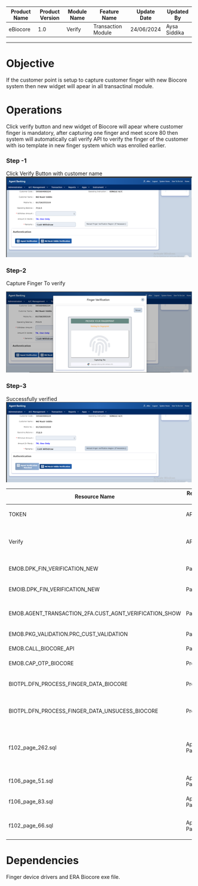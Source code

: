 

| Product Name | Product Version | Module Name | Feature Name | Update Date | Updated By
|---|---|---|---|---|---|
| eBiocore | 1.0 | Verify | Transaction Module | 24/06/2024 | Aysa Siddika

***

# Objective
If the customer point is setup to capture customer finger with new Biocore system then new widget will apear in all transactinal module.

# Operations
Click verify button and new widget of Biocore will apear where customer finger is mandatory, after capturing one finger and meet score 80 then system will automatically call verify API to verify the finger of the customer with iso template in new finger system which was enrolled earlier.

### Step -1
Click Verify Button with customer name
![Click Enroll Button](images/T1.PNG)
### Step-2
Capture Finger To verify

![Capture Finger](images/T2.png)
### Step-3
Successfully verified
![After successfully enrolling customer finger](images/T3.png)

| Resource Name | Resource Type | Operation | Remarks | 
|---|---|---|---|
| TOKEN | API | GET | Get Access Token to call Verify API
| Verify | API | POST | Verify the customer in new system with online matching
| EMOB.DPK_FIN_VERIFICATION_NEW | Package | Finger show | Finger showing process
| EMOIB.DPK_FIN_VERIFICATION_NEW | Package | Finger show | Finger showing process
|EMOB.AGENT_TRANSACTION_2FA.CUST_AGNT_VERIFICATION_SHOW | Package | Finger show | Finger showing process for 2FA
|EMOB.PKG_VALIDATION.PRC_CUST_VALIDATION|  Package | Finger checking | Customer review
|EMOB.CALL_BIOCORE_API | Package | API Calling | New system API call 
| EMOB.CAP_OTP_BIOCORE | Procedure | OTP | 2FA for re-enroll
| BIOTPL.DFN_PROCESS_FINGER_DATA_BIOCORE | Procedure | Transactional | Insert finger record after successful transaction
 | BIOTPL.DFN_PROCESS_FINGER_DATA_UNSUCESS_BIOCORE | Procedure | Transactional | Insert finger record after unsuccessful transaction
| f102_page_262.sql | Apex Page | Cash Withdraw | Show the biocore widget to capture finger of customer to verify
| f106_page_51.sql|Apex Page | Finger verify | Old verification system
| f106_page_83.sql|Apex Page | Finger verify | New verification system
| f102_page_66.sql|Apex Page | 2FA | New verification system in 2FA

# Dependencies
Finger device drivers and ERA Biocore exe file.
